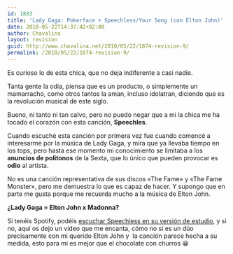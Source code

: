```yaml
---
id: 1883
title: 'Lady Gaga: Pokerface + Speechless/Your Song (con Elton John)'
date: 2010-05-22T14:37:42+02:00
author: Chavalina
layout: revision
guid: http://www.chavalina.net/2010/05/22/1874-revision-9/
permalink: /2010/05/22/1874-revision-9/
---
```

Es curioso lo de esta chica, que no deja indiferente a casi nadie.

Tanta gente la odia, piensa que es un producto, o simplemente un mamarracho, como otros tantos la aman, incluso idolatran, diciendo que es la revolución musical de este siglo.

Bueno, ni tanto ni tan calvo, pero no puedo negar que a mi la chica me ha tocado el corazón con esta canción, **Speechles**.

Cuando escuché esta canción por primera vez fue cuando comencé a interesarme por la música de Lady Gaga, y mira que ya llevaba tiempo en los tops, pero hasta ese momento mi conocimiento se limitaba a los **anuncios de politonos** de la Sexta, que lo único que pueden provocar es **odio** al artista.

No es una canción representativa de sus discos «The Fame» y «The Fame Monster», pero me demuestra lo que es capaz de hacer. Y supongo que en parte me gusta porque me recuerda mucho a la música de Elton John.

**¿Lady Gaga = Elton John x Madonna?**

Si tenéis Spotify, podéis <a href="http://open.spotify.com/track/0K6FtVODswtGTXxSeIdZxp" target="_blank">escuchar Speechless en su versión de estudio</a>, y si no, aquí os dejo un vídeo que me encanta, cómo no si es un dúo precisamente con mi querido Elton John y  la canción parece hecha a su medida, esto para mi es mejor que el chocolate con churros 😀